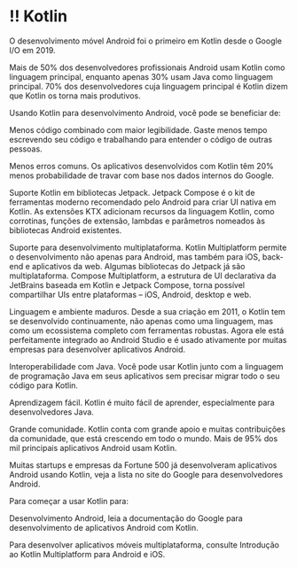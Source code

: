 # ‼ Kotlin

O desenvolvimento móvel Android foi o primeiro em Kotlin desde o Google I/O em 2019.

Mais de 50% dos desenvolvedores profissionais Android usam Kotlin como linguagem principal, enquanto apenas 30% usam Java como linguagem principal. 70% dos desenvolvedores cuja linguagem principal é Kotlin dizem que Kotlin os torna mais produtivos.

Usando Kotlin para desenvolvimento Android, você pode se beneficiar de:

Menos código combinado com maior legibilidade. Gaste menos tempo escrevendo seu código e trabalhando para entender o código de outras pessoas.

Menos erros comuns. Os aplicativos desenvolvidos com Kotlin têm 20% menos probabilidade de travar com base nos dados internos do Google.

Suporte Kotlin em bibliotecas Jetpack. Jetpack Compose é o kit de ferramentas moderno recomendado pelo Android para criar UI nativa em Kotlin. As extensões KTX adicionam recursos da linguagem Kotlin, como corrotinas, funções de extensão, lambdas e parâmetros nomeados às bibliotecas Android existentes.

Suporte para desenvolvimento multiplataforma. Kotlin Multiplatform permite o desenvolvimento não apenas para Android, mas também para iOS, back-end e aplicativos da web. Algumas bibliotecas do Jetpack já são multiplataforma. Compose Multiplatform, a estrutura de UI declarativa da JetBrains baseada em Kotlin e Jetpack Compose, torna possível compartilhar UIs entre plataformas – iOS, Android, desktop e web.

Linguagem e ambiente maduros. Desde a sua criação em 2011, o Kotlin tem se desenvolvido continuamente, não apenas como uma linguagem, mas como um ecossistema completo com ferramentas robustas. Agora ele está perfeitamente integrado ao Android Studio e é usado ativamente por muitas empresas para desenvolver aplicativos Android.

Interoperabilidade com Java. Você pode usar Kotlin junto com a linguagem de programação Java em seus aplicativos sem precisar migrar todo o seu código para Kotlin.

Aprendizagem fácil. Kotlin é muito fácil de aprender, especialmente para desenvolvedores Java.

Grande comunidade. Kotlin conta com grande apoio e muitas contribuições da comunidade, que está crescendo em todo o mundo. Mais de 95% dos mil principais aplicativos Android usam Kotlin.

Muitas startups e empresas da Fortune 500 já desenvolveram aplicativos Android usando Kotlin, veja a lista no site do Google para desenvolvedores Android.

Para começar a usar Kotlin para:

Desenvolvimento Android, leia a documentação do Google para desenvolvimento de aplicativos Android com Kotlin.

Para desenvolver aplicativos móveis multiplataforma, consulte Introdução ao Kotlin Multiplatform para Android e iOS.
